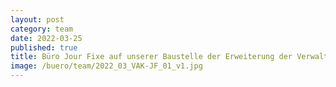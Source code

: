 ```yaml
---
layout: post
category: team
date: 2022-03-25
published: true
title: Büro Jour Fixe auf unserer Baustelle der Erweiterung der Verwaltungsakademie in Berlin-Moabit im März 2022.
image: /buero/team/2022_03_VAK-JF_01_v1.jpg
---
```

